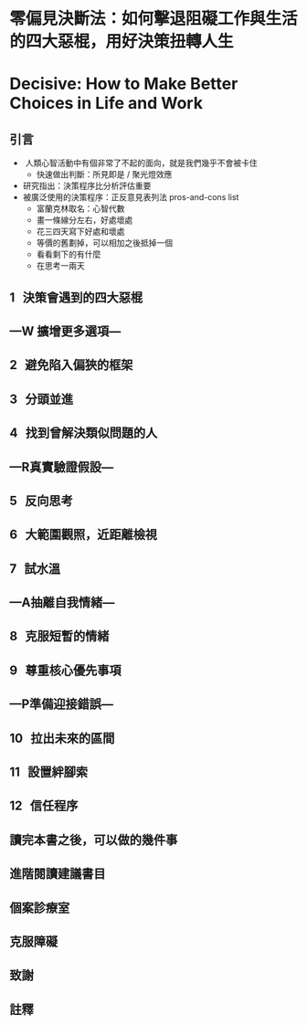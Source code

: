 # 零偏見決斷法：如何擊退阻礙工作與生活的四大惡棍，用好決策扭轉人生
# Decisive: How to Make Better Choices in Life and Work

## 引言
-  人類心智活動中有個非常了不起的面向，就是我們幾乎不會被卡住
    - 快速做出判斷：所見即是 / 聚光燈效應
- 研究指出：決策程序比分析評估重要
- 被廣泛使用的決策程序：正反意見表列法 pros-and-cons list
    - 富蘭克林取名：心智代數
    - 畫一條線分左右，好處壞處
    - 花三四天寫下好處和壞處
    - 等價的舊劃掉，可以相加之後抵掉一個
    - 看看剩下的有什麼
    - 在思考一兩天
## 1 決策會遇到的四大惡棍
## 
## —W 擴增更多選項—
## 2 避免陷入偏狹的框架
## 3 分頭並進
## 4 找到曾解決類似問題的人
## 
## —R真實驗證假設—
## 5 反向思考
## 6 大範圍觀照，近距離檢視
## 7 試水溫
## 
## —A抽離自我情緒—
## 8 克服短暫的情緒
## 9 尊重核心優先事項
## 
## —P準備迎接錯誤—
## 10 拉出未來的區間
## 11 設置絆腳索
## 12 信任程序
## 
## 讀完本書之後，可以做的幾件事
## 進階閱讀建議書目
## 個案診療室
## 克服障礙
## 致謝
## 註釋